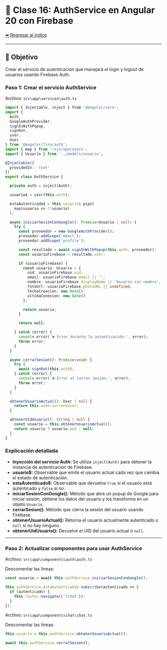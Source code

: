 # 🔐 Clase 16: AuthService en Angular 20 con Firebase

[⬅️ Regresar al índice](../README.md)

---

## 🎯 Objetivo
Crear el servicio de autenticación que manejará el login y logout de usuarios usando Firebase Auth.

### Paso 1: Crear el servicio AuthService
Archivo: `src\app\services\auth.ts`

```ts
import { Injectable, inject } from '@angular/core';
import {
  Auth,
  GoogleAuthProvider,
  signInWithPopup,
  signOut,
  user,
  User
} from '@angular/fire/auth';
import { map } from 'rxjs/operators';
import { Usuario } from '../models/usuario';

@Injectable({
  providedIn: 'root'
})
export class AuthService {

  private auth = inject(Auth);

  usuario$ = user(this.auth);

  estaAutenticado$ = this.usuario$.pipe(
    map(usuario => !!usuario)
  );

  async iniciarSesionConGoogle(): Promise<Usuario | null> {
    try {
      const proveedor = new GoogleAuthProvider();
      proveedor.addScope('email');
      proveedor.addScope('profile');

      const resultado = await signInWithPopup(this.auth, proveedor);
      const usuarioFirebase = resultado.user;

      if (usuarioFirebase) {
        const usuario: Usuario = {
          uid: usuarioFirebase.uid,
          email: usuarioFirebase.email || '',
          nombre: usuarioFirebase.displayName || 'Usuario sin nombre',
          fotoUrl: usuarioFirebase.photoURL || undefined,
          fechaCreacion: new Date(),
          ultimaConexion: new Date()
        };

        return usuario;
      }

      return null;

    } catch (error) {
      console.error('❌ Error durante la autenticación:', error);
      throw error;
    }
  }

  async cerrarSesion(): Promise<void> {
    try {
      await signOut(this.auth);
    } catch (error) {
      console.error('❌ Error al cerrar sesión:', error);
      throw error;
    }
  }

  obtenerUsuarioActual(): User | null {
    return this.auth.currentUser;
  }

  obtenerUidUsuario(): string | null {
    const usuario = this.obtenerUsuarioActual();
    return usuario ? usuario.uid : null;
  }
}
```

### Explicación detallada

- **Inyección del servicio Auth:** Se utiliza `inject(Auth)` para obtener la instancia de autenticación de Firebase.
- **usuario$:** Observable que emite el usuario actual cada vez que cambia el estado de autenticación.
- **estaAutenticado$:** Observable que devuelve `true` si el usuario está autenticado y `false` si no.
- **iniciarSesionConGoogle():** Método que abre un popup de Google para iniciar sesión, obtiene los datos del usuario y los transforma en un objeto `Usuario`.
- **cerrarSesion():** Método que cierra la sesión del usuario usando Firebase.
- **obtenerUsuarioActual():** Retorna el usuario actualmente autenticado o `null` si no hay ninguno.
- **obtenerUidUsuario():** Devuelve el UID del usuario actual o `null`.

---

### Paso 2: Actualizar componentes para usar AuthService

Archivo: `src\app\components\auth\auth.ts`

Descomentar las líneas:
```ts
const usuario = await this.authService.iniciarSesionConGoogle();
```
```ts
this.authService.estaAutenticado$.subscribe(autenticado => {
  if (autenticado) {
    this.router.navigate(['/chat']);
  }
});
```

Archivo: `src\app\components\chat\chat.ts`

Descomentar las líneas:
```ts
this.usuario = this.authService.obtenerUsuarioActual();
```
```ts
await this.authService.cerrarSesion();
```

